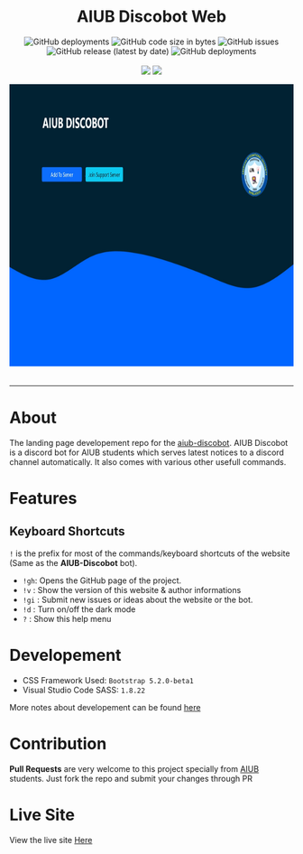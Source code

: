 <h1 align="center">AIUB Discobot Web</h1>

<p align="center">
<img alt="GitHub deployments" src="https://img.shields.io/github/deployments/abir-tx/aiub-discobot.web/github-pages?label=GitHub%20Pages&logo=github&style=for-the-badge">
<img alt="GitHub code size in bytes" src="https://img.shields.io/github/languages/code-size/abir-tx/aiub-discobot.web?style=for-the-badge">
<img alt="GitHub issues" src="https://img.shields.io/github/issues/abir-tx/aiub-discobot.web?logo=github&style=for-the-badge">
<img alt="GitHub release (latest by date)" src="https://img.shields.io/github/v/release/abir-tx/aiub-discobot.web?style=for-the-badge">
<img alt="GitHub deployments" src="https://img.shields.io/github/deployments/abir-tx/aiub-discobot.web/preview?label=Developement&logo=git&style=for-the-badge">
<br>
<br>
<img src="https://github.com/Abir-Tx/aiub-discobot.web/actions/workflows/codeql-analysis.yml/badge.svg">
<img src="https://github.com/Abir-Tx/aiub-discobot.web/actions/workflows/release-drafter.yml/badge.svg">
</p>
<img src="../res/images/aiub-discobot-website-by-Mushfiqur-Rahman-Abir.jpeg" height="500vh" width="1000vw" alt="AIUB Discobot Official Website Screenshot Built By Mushfiqur Rahman Abir">

<br>
<br>
<hr>

# About
The landing page developement repo for the [aiub-discobot](https://www.google.com/search?q=aiub+discobot&sxsrf=ALiCzsbDLWoh_WP0U2oXEVqTsHqpRSBv8g%3A1654705282035&source=hp&ei=gcygYsnCPKeeseMPsfmgiA0&iflsig=AJiK0e8AAAAAYqDakhLoCJPKt40hzGeApvnHlFFX9Gk9&oq=aiub+di&gs_lcp=Cgdnd3Mtd2l6EAMYADIECCMQJzIECCMQJzIECCMQJzIFCAAQgAQyBQgAEIAEMgUIABCABDIFCAAQgAQyBQgAEIAEMgYIABAeEBYyBggAEB4QFjoLCC4QgAQQsQMQgwE6CwgAEIAEELEDEIMBOgUILhCABDoLCC4QgAQQxwEQrwFQAFi9CGD_D2gAcAB4AIABngKIAZwHkgEFMC4xLjOYAQCgAQE&sclient=gws-wiz). AIUB Discobot is a discord bot for AIUB students which serves latest notices to a discord channel automatically. It also comes with various other usefull commands. 

# Features

## Keyboard Shortcuts

`!` is the prefix for most of the commands/keyboard shortcuts of the website (Same as the **AIUB-Discobot** bot).

- `!gh`: Opens the GitHub page of the project.
- `!v` : Show the version of this website & author informations
- `!gi` : Submit new issues or ideas about the website or the bot.
- `!d` : Turn on/off the dark mode
- `?` : Show this help menu


# Developement

- CSS Framework Used: `Bootstrap 5.2.0-beta1`
- Visual Studio Code SASS: `1.8.22`

More notes about developement can be found [here](./Developement.md)

# Contribution

**Pull Requests** are very welcome to this project specially from [AIUB](https://aiub.edu) students. Just fork the repo and submit your changes through PR


# Live Site

View the live site [Here](https://aiub-discobot.vercel.app)
